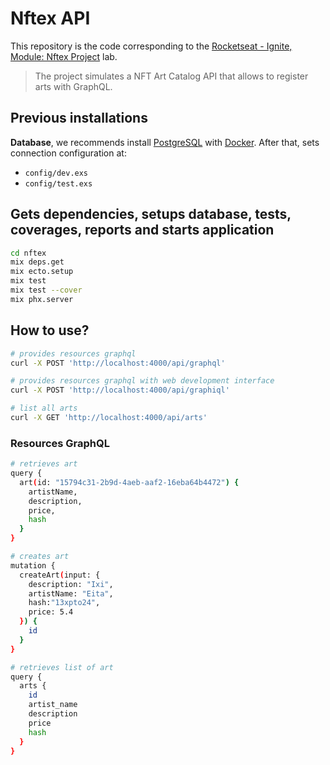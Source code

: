 # Nftex API

This repository is the code corresponding to the [Rocketseat - Ignite, Module: Nftex Project](https://app.rocketseat.com.br/node/projeto-nftex-2022) lab.

> The project simulates a NFT Art Catalog API that allows to register arts with GraphQL.

## Previous installations

**Database**, we recommends install [PostgreSQL](https://www.postgresql.org/) with [Docker](https://hub.docker.com/_/postgres). After that, sets connection configuration at:

- `config/dev.exs`
- `config/test.exs`

## Gets dependencies, setups database, tests, coverages, reports and starts application

```bash
cd nftex
mix deps.get
mix ecto.setup
mix test
mix test --cover
mix phx.server
```

## How to use?

```bash
# provides resources graphql
curl -X POST 'http://localhost:4000/api/graphql'

# provides resources graphql with web development interface
curl -X POST 'http://localhost:4000/api/graphiql'

# list all arts
curl -X GET 'http://localhost:4000/api/arts'
```

### Resources GraphQL

```bash
# retrieves art
query {
  art(id: "15794c31-2b9d-4aeb-aaf2-16eba64b4472") {
    artistName,
    description,
    price,
    hash
  }
}

# creates art
mutation {
  createArt(input: {
    description: "Ixi",
    artistName: "Eita",
    hash:"13xpto24",
    price: 5.4
  }) {
    id
  }
}

# retrieves list of art
query {
  arts {
    id
    artist_name
    description
    price
    hash
  }
}
```

